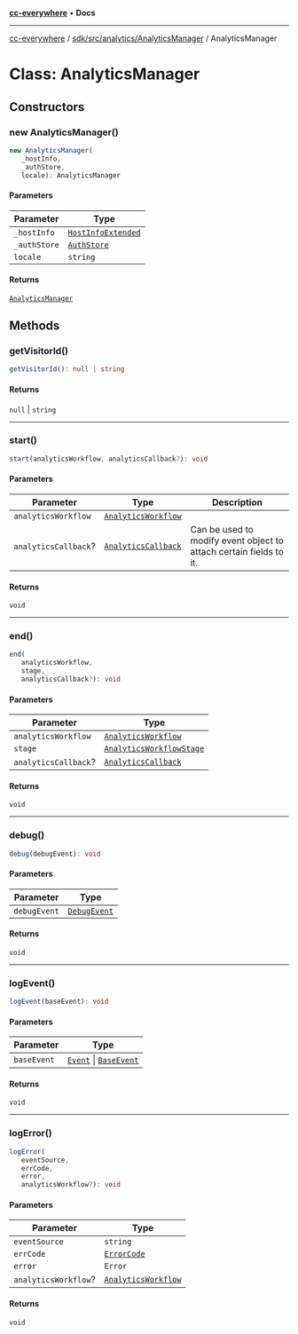[**cc-everywhere**](../../../../../index.md) • **Docs**

***

[cc-everywhere](../../../../../index.md) / [sdk/src/analytics/AnalyticsManager](../index.md) / AnalyticsManager

# Class: AnalyticsManager

## Constructors

### new AnalyticsManager()

```ts
new AnalyticsManager(
   _hostInfo, 
   _authStore, 
   locale): AnalyticsManager
```

#### Parameters

| Parameter | Type |
| ------ | ------ |
| `_hostInfo` | [`HostInfoExtended`](../../../../../shared/src/types/HostInfo.types/type-aliases/HostInfoExtended.md) |
| `_authStore` | [`AuthStore`](../../../auth/AuthStore/classes/AuthStore.md) |
| `locale` | `string` |

#### Returns

[`AnalyticsManager`](AnalyticsManager.md)

## Methods

### getVisitorId()

```ts
getVisitorId(): null | string
```

#### Returns

`null` \| `string`

***

### start()

```ts
start(analyticsWorkflow, analyticsCallback?): void
```

#### Parameters

| Parameter | Type | Description |
| ------ | ------ | ------ |
| `analyticsWorkflow` | [`AnalyticsWorkflow`](../../AnalyticsManager.types/enumerations/AnalyticsWorkflow.md) |  |
| `analyticsCallback`? | [`AnalyticsCallback`](../../AnalyticsManager.types/type-aliases/AnalyticsCallback.md) | Can be used to modify event object to attach certain fields to it. |

#### Returns

`void`

***

### end()

```ts
end(
   analyticsWorkflow, 
   stage, 
   analyticsCallback?): void
```

#### Parameters

| Parameter | Type |
| ------ | ------ |
| `analyticsWorkflow` | [`AnalyticsWorkflow`](../../AnalyticsManager.types/enumerations/AnalyticsWorkflow.md) |
| `stage` | [`AnalyticsWorkflowStage`](../../AnalyticsManager.types/enumerations/AnalyticsWorkflowStage.md) |
| `analyticsCallback`? | [`AnalyticsCallback`](../../AnalyticsManager.types/type-aliases/AnalyticsCallback.md) |

#### Returns

`void`

***

### debug()

```ts
debug(debugEvent): void
```

#### Parameters

| Parameter | Type |
| ------ | ------ |
| `debugEvent` | [`DebugEvent`](../../../../../shared/src/analytics/Event.types/interfaces/DebugEvent.md) |

#### Returns

`void`

***

### logEvent()

```ts
logEvent(baseEvent): void
```

#### Parameters

| Parameter | Type |
| ------ | ------ |
| `baseEvent` | [`Event`](../../../../../shared/src/analytics/Event.types/interfaces/Event.md) \| [`BaseEvent`](../../../../../shared/src/analytics/Event.types/interfaces/BaseEvent.md) |

#### Returns

`void`

***

### logError()

```ts
logError(
   eventSource, 
   errCode, 
   error, 
   analyticsWorkflow?): void
```

#### Parameters

| Parameter | Type |
| ------ | ------ |
| `eventSource` | `string` |
| `errCode` | [`ErrorCode`](../../../error/ErrorCodes/type-aliases/ErrorCode.md) |
| `error` | `Error` |
| `analyticsWorkflow`? | [`AnalyticsWorkflow`](../../AnalyticsManager.types/enumerations/AnalyticsWorkflow.md) |

#### Returns

`void`
